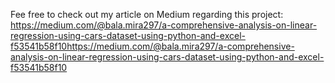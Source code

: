 Fee free to check out my article on Medium regarding this project: https://medium.com/@bala.mira297/a-comprehensive-analysis-on-linear-regression-using-cars-dataset-using-python-and-excel-f53541b58f10https://medium.com/@bala.mira297/a-comprehensive-analysis-on-linear-regression-using-cars-dataset-using-python-and-excel-f53541b58f10
